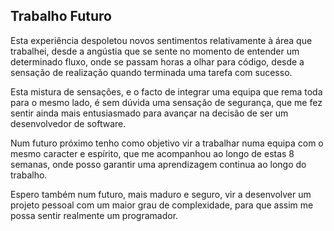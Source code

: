 
## Trabalho Futuro

Esta experiência despoletou novos sentimentos relativamente à área que trabalhei, desde a angústia que se sente no momento de entender um determinado fluxo, onde se passam horas a olhar para código, desde a sensação de realização quando terminada uma tarefa com sucesso. 

Esta mistura de sensações, e o facto de integrar uma equipa que rema toda para o mesmo lado, é sem dúvida uma sensação de segurança, que me fez sentir ainda mais entusiasmado para avançar na decisão de ser um desenvolvedor de software. 

Num futuro próximo tenho como objetivo vir a trabalhar numa equipa com o mesmo caracter e espírito, que me acompanhou ao longo de estas 8 semanas, onde posso garantir uma aprendizagem continua ao longo do trabalho. 

Espero também num futuro, mais maduro e seguro, vir a desenvolver um projeto pessoal com um maior grau de complexidade, para que assim me possa sentir realmente um programador. 
